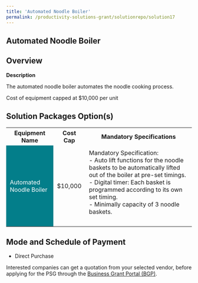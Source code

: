 ```yaml
---
title: 'Automated Noodle Boiler'
permalink: /productivity-solutions-grant/solutionrepo/solution17
---
```


## Automated Noodle Boiler

## Overview

**Description**

The automated noodle boiler automates the noodle cooking process. 

Cost of equipment capped at $10,000 per unit 



## Solution Packages Option(s)

<table>
<tr>
<th><b>Equipment Name</b></th>
<th><b>Cost Cap</b></th>
<th><b>Mandatory Specifications</b></th>
</tr>
<tr>
<td style='padding: 10px; background-color: #037E8A; color: #FFFFFF;'>Automated Noodle Boiler</td>
<td style='padding: 10px;'>$10,000</td>
<td style='padding: 10px;'>Mandatory Specification:<br>- Auto lift functions for the noodle baskets to be automatically lifted out of the boiler at pre-set timings.<br>- Digital timer: Each basket is programmed according to its own set timing.<br>- Minimally capacity of 3 noodle baskets.<br><br></td>
</tr>
</table>

## Mode and Schedule of Payment

 - Direct Purchase

Interested companies can get a quotation from your selected vendor, before applying for the PSG through the <a href='https://www.businessgrants.gov.sg/' target='_blank' rel='noopener'>Business Grant Portal (BGP)</a>.

<script src="/jquery/resize-tables.js"></script>
